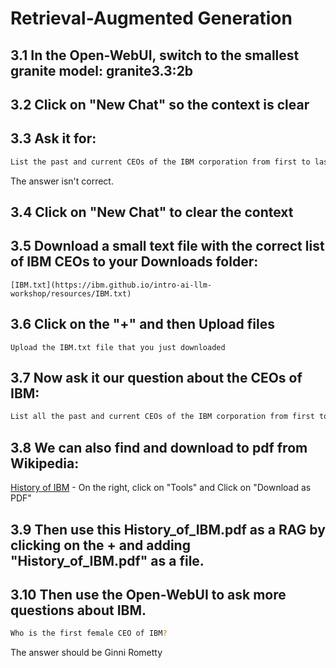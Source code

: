 # Retrieval-Augmented Generation

## 3.1 In the Open-WebUI, switch to the smallest granite model:  granite3.3:2b

## 3.2 Click on "New Chat" so the context is clear

## 3.3 Ask it for:
```bash
List the past and current CEOs of the IBM corporation from first to last.
```
The answer isn't correct.

## 3.4 Click on "New Chat" to clear the context

## 3.5 Download a small text file with the correct list of IBM CEOs to your Downloads folder:
	[IBM.txt](https://ibm.github.io/intro-ai-llm-workshop/resources/IBM.txt)

## 3.6 Click on the "+" and then Upload files
	Upload the IBM.txt file that you just downloaded

## 3.7 Now ask it our question about the CEOs of IBM:
```bash
List all the past and current CEOs of the IBM corporation from first to last.
```

## 3.8 We can also find and download to pdf from Wikipedia:
[History of IBM](https://en.wikipedia.org/wiki/History_of_IBM)
	- On the right, click on "Tools" and Click on "Download as PDF"
## 3.9 Then use this History_of_IBM.pdf as a RAG by clicking on the + and adding "History_of_IBM.pdf" as a file.

## 3.10 Then use the Open-WebUI to ask more questions about IBM.
```bash
Who is the first female CEO of IBM?
```
The answer should be Ginni Rometty
